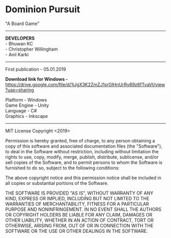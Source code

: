 # Dominion Pursuit
"A Board Game"

******************************************** 
**DEVELOPERS** 
<br/> - Bhuwan KC 
<br/> - Christopher Willingham
<br/> - Anil Karki
******************************************** 

First publication - 05.01.2019

**Download link for Windows -** https://drive.google.com/file/d/1jJgX3K2ZmZJ1srGlHnUrRy89z6fTvaVt/view?usp=sharing 

Platform - Windows <br/>
Game Engine - Unity <br/>
Language - C# <br/>
Graphics - Inkscape 
******************************************** 

MIT License Copyright <2019>

Permission is hereby granted, free of charge, to any person obtaining a copy of this software and associated documentation files (the "Software"), to deal in the Software without restriction, including without limitation the rights to use, copy, modify, merge, publish, distribute, sublicense, and/or sell copies of the Software, and to permit persons to whom the Software is furnished to do so, subject to the following conditions:

The above copyright notice and this permission notice shall be included in all copies or substantial portions of the Software.

THE SOFTWARE IS PROVIDED "AS IS", WITHOUT WARRANTY OF ANY KIND, EXPRESS OR IMPLIED, INCLUDING BUT NOT LIMITED TO THE WARRANTIES OF MERCHANTABILITY, FITNESS FOR A PARTICULAR PURPOSE AND NONINFRINGEMENT. IN NO EVENT SHALL THE AUTHORS OR COPYRIGHT HOLDERS BE LIABLE FOR ANY CLAIM, DAMAGES OR OTHER LIABILITY, WHETHER IN AN ACTION OF CONTRACT, TORT OR OTHERWISE, ARISING FROM, OUT OF OR IN CONNECTION WITH THE SOFTWARE OR THE USE OR OTHER DEALINGS IN THE SOFTWARE.

